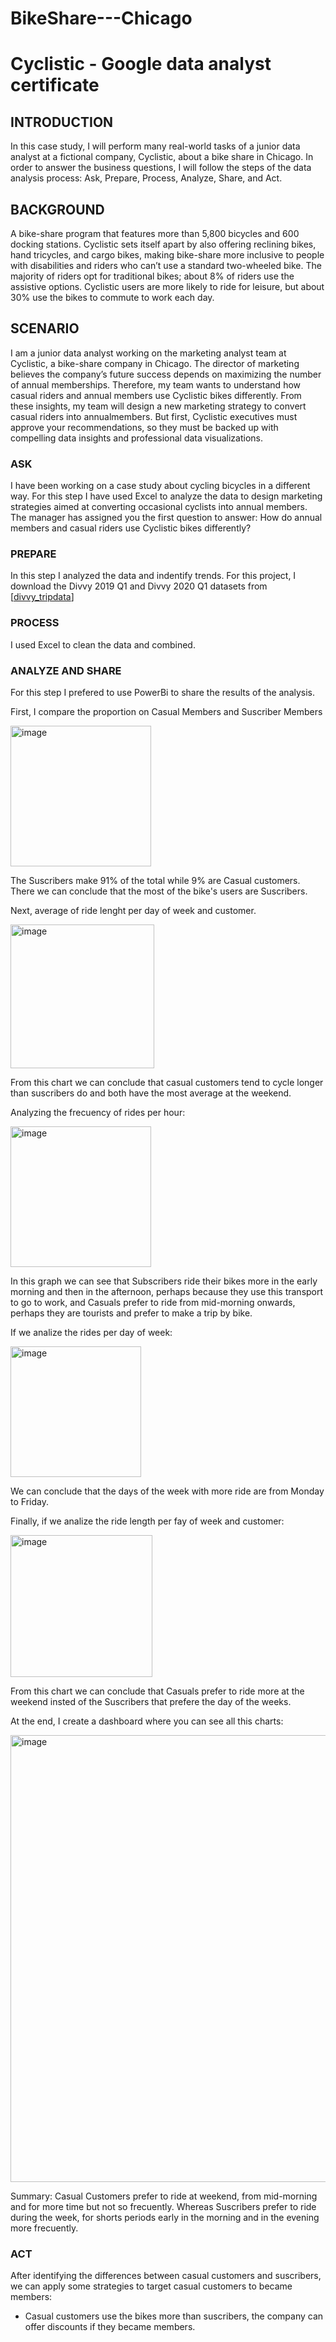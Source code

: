 # BikeShare---Chicago
# Cyclistic - Google data analyst certificate

## INTRODUCTION

In this case study, I will perform many real-world tasks of a junior data analyst at a fictional company, Cyclistic, about a bike share in Chicago. In order to answer the business questions, I will follow the steps of the data analysis process: Ask, Prepare, Process, Analyze, Share, and Act.

## BACKGROUND

A bike-share program that features more than 5,800 bicycles and 600 docking stations. Cyclistic sets itself apart by also offering reclining bikes, hand tricycles, and cargo bikes, making bike-share more inclusive to people with disabilities
and riders who can’t use a standard two-wheeled bike. The majority of riders opt for traditional bikes; about 8% of riders use the assistive options. Cyclistic users are more likely to ride for leisure, but about 30% use the bikes to commute to work each day.

## SCENARIO

I am a junior data analyst working on the marketing analyst team at Cyclistic, a bike-share company in Chicago. The director of marketing believes the company’s future success depends on maximizing the number of annual memberships. Therefore, my team wants to understand how casual riders and annual members use Cyclistic bikes differently. From these insights, my team will design a new marketing strategy to convert casual riders into annualmembers. But first, Cyclistic executives must approve your recommendations, so they must be backed up with compelling data insights and professional data visualizations.

### ASK

I have been working on a case study about cycling bicycles in a different way. For this step I have used Excel to analyze the data to design marketing strategies aimed at converting occasional cyclists into annual members. 
The manager has assigned you the first question to answer: How do annual members and casual riders use Cyclistic bikes differently?


### PREPARE 

In this step I analyzed the data and indentify trends. 
For this project, I download the Divvy 2019 Q1 and Divvy 2020 Q1 datasets from [[divvy_tripdata](https://divvy-tripdata.s3.amazonaws.com/index.html)]

### PROCESS

I used Excel to clean the data and combined. 

### ANALYZE AND SHARE
For this step I prefered to use PowerBi to share the results of the analysis. 

First, I compare the proportion on Casual Members and Suscriber Members

<img width="225" alt="image" src="https://github.com/Ceciimw/BikeShare---Chicago/assets/116229442/ac257cf3-0517-453f-9183-31b594f7883b">

The Suscribers make 91% of the total while 9% are Casual customers. There we can conclude that the most of the bike's users are Suscribers.

Next, average of ride lenght per day of week and customer.

<img width="230" alt="image" src="https://github.com/Ceciimw/BikeShare---Chicago/assets/116229442/c3c5d988-7e8b-497e-8818-d5b58db1a9e9">

From this chart we can conclude that casual customers tend to cycle longer than suscribers do and both have the most average at the weekend. 

Analyzing the frecuency of rides per hour: 

<img width="225" alt="image" src="https://github.com/Ceciimw/BikeShare---Chicago/assets/116229442/5d3dea21-da08-4e49-884f-a39a1718a981">

In this graph we can see that Subscribers ride their bikes more in the early morning and then in the afternoon, perhaps because they use this transport to go to work, and Casuals prefer to ride from mid-morning onwards, perhaps they are tourists and prefer to make a trip by bike. 

If we analize the rides per day of week: 

<img width="209" alt="image" src="https://github.com/Ceciimw/BikeShare---Chicago/assets/116229442/38341b76-d94f-4c2e-874e-9407ca6e212e">

We can conclude that the days of the week with more ride are from Monday to Friday. 

Finally, if we analize the ride length per fay of week and customer: 

<img width="227" alt="image" src="https://github.com/Ceciimw/BikeShare---Chicago/assets/116229442/a0f3acbc-a22c-484e-80bb-1fcc40c5b655">

From this chart we can conclude that Casuals prefer to ride more at the weekend insted of the Suscribers that prefere the day of the weeks. 

At the end, I create a dashboard where you can see all this charts:

<img width="715" alt="image" src="https://github.com/Ceciimw/BikeShare---Chicago/assets/116229442/5427d560-557e-4648-8d74-5c98b0b0b47b">

Summary:
Casual Customers prefer to ride at weekend, from mid-morning and for more time but not so frecuently. Whereas Suscribers prefer to ride during the week, for shorts periods early in the morning and in the evening more frecuently.

### ACT

After identifying the differences between casual customers and suscribers, we can apply some strategies to target casual customers to became members:
- Casual customers use the bikes more than suscribers, the company can offer discounts if they became members.




